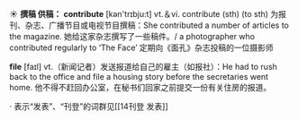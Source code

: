 ☀ <span class="category">**撰稿 供稿：**</span>
<span class="vocabulary">**contribute**</span> [kən'trɪbju:t] 
<span class="definition">vt.＆vi. contribute (sth) (to sth) 为报刊、杂志、广播节目或电视节目撰稿：</span>She contributed a number of articles to the magazine. 她给这家杂志撰写了一些稿件。/ a photographer who contributed regularly to ‘The Face’ 定期向《面孔》杂志投稿的一位摄影师

<span class="vocabulary">**file**</span> [faɪl] 
<span class="definition">vt.（新闻记者）发送报道给自己的雇主（如报社）：</span>He had to rush back to the office and file a housing story before the secretaries went home. 他不得不赶回办公室，在秘书们回家之前提交一份有关住房的报道。

· 表示“发表”、“刊登”的词群见[[14刊登 发表]]
